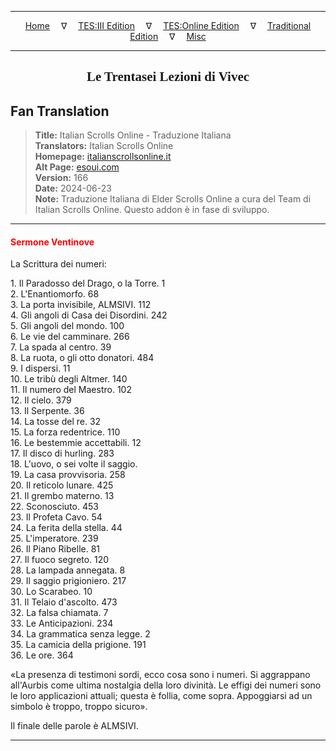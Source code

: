 
---

<!-- Jekyll Page Links -->

<center>
<a href="../../../../../index.html">Home</a>
&emsp;&nabla;&emsp;
<a href="../../../../index-tes3.html">TES:III Edition</a>
&emsp;&nabla;&emsp;
<a href="../../../../index-teso.html">TES:Online Edition</a>
&emsp;&nabla;&emsp;
<a href="../../../../index-traditional.html">Traditional Edition</a>
&emsp;&nabla;&emsp;
<a href="../../../../index-misc.html">Misc</a>
</center>

<!-- Markdown Body Below: -->

---

<center>
<h2><span style="font-family:Georgia">Le Trentasei Lezioni di Vivec</span></h2>
</center>

## Fan Translation

> __Title:__ Italian Scrolls Online - Traduzione Italiana\
> __Translators:__ Italian Scrolls Online\
> __Homepage:__ [italianscrollsonline.it][1]\
> __Alt Page:__ [esoui.com][2]\
> __Version:__ 166\
> __Date:__ 2024-06-23\
> __Note:__ Traduzione Italiana di Elder Scrolls Online a cura del Team di Italian Scrolls Online. Questo addon è in fase di sviluppo.

[1]: http://italianscrollsonline.it/
[2]: https://www.esoui.com/downloads/info2854-ItalianScrollsOnline-TraduzioneItaliana.html

---

#### <span style="color:red">Sermone Ventinove</span>

La Scrittura dei numeri:

1\. Il Paradosso del Drago, o la Torre. 1\
2\. L'Enantiomorfo. 68\
3\. La porta invisibile, ALMSIVI. 112\
4\. Gli angoli di Casa dei Disordini. 242\
5\. Gli angoli del mondo. 100\
6\. Le vie del camminare. 266\
7\. La spada al centro. 39\
8\. La ruota, o gli otto donatori. 484\
9\. I dispersi. 11\
10\. Le tribù degli Altmer. 140\
11\. Il numero del Maestro. 102\
12\. Il cielo. 379\
13\. Il Serpente. 36\
14\. La tosse del re. 32\
15\. La forza redentrice. 110\
16\. Le bestemmie accettabili. 12\
17\. Il disco di hurling. 283\
18\. L'uovo, o sei volte il saggio.\
19\. La casa provvisoria. 258\
20\. Il reticolo lunare. 425\
21\. Il grembo materno. 13\
22\. Sconosciuto. 453\
23\. Il Profeta Cavo. 54\
24\. La ferita della stella. 44\
25\. L'imperatore. 239\
26\. Il Piano Ribelle. 81\
27\. Il fuoco segreto. 120\
28\. La lampada annegata. 8\
29\. Il saggio prigioniero. 217\
30\. Lo Scarabeo. 10\
31\. Il Telaio d'ascolto. 473\
32\. La falsa chiamata. 7\
33\. Le Anticipazioni. 234\
34\. La grammatica senza legge. 2\
35\. La camicia della prigione. 191\
36\. Le ore. 364

«La presenza di testimoni sordi, ecco cosa sono i numeri. Si aggrappano all'Aurbis come ultima nostalgia della loro divinità. Le effigi dei numeri sono le loro applicazioni attuali; questa è follia, come sopra. Appoggiarsi ad un simbolo è troppo, troppo sicuro».

Il finale delle parole è ALMSIVI.

---

